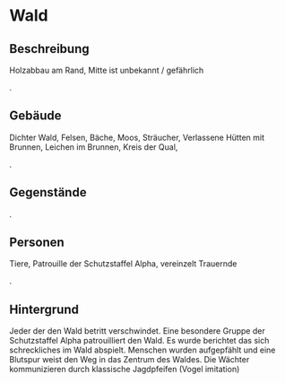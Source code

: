 [comment]: # (Wald)
# Wald
## Beschreibung		
Holzabbau am Rand, Mitte ist unbekannt / gefährlich

.
## Gebäude	
Dichter Wald, Felsen, Bäche, Moos, Sträucher, Verlassene Hütten mit Brunnen, Leichen im Brunnen, Kreis der Qual,

.
## Gegenstände

.		
## Personen	
Tiere, Patrouille der Schutzstaffel Alpha, vereinzelt Trauernde

. 
## Hintergrund			
Jeder der den Wald betritt verschwindet. Eine besondere Gruppe der Schutzstaffel Alpha patrouilliert den Wald. Es wurde berichtet das sich schreckliches im Wald abspielt. Menschen wurden aufgepfählt und eine Blutspur weist den Weg in das Zentrum des Waldes.
Die Wächter kommunizieren durch  klassische Jagdpfeifen (Vogel imitation)	